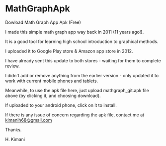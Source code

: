 # MathGraphApk
Dowload Math Graph App Apk (Free)

I made this simple math graph app way back in 2011 (11 years ago!).

It is a good tool for learning high school introduction to graphical methods.

I uploaded it to Google Play store & Amazon app store in 2012.

I have already sent this update to both stores - waiting for them to complete review.

I didn't add or remove anything from the earlier version - only updated it to work with current mobile phones and tablets.

Meanwhile, to use the apk file here, just upload mathgraph_git.apk file above (by clicking it, and choosing download).

If uploaded to your android phone, click on it to install.

If there is any issue of concern regarding the apk file, contact me at kimanih68@gmail.com

Thanks.

H. Kimani
